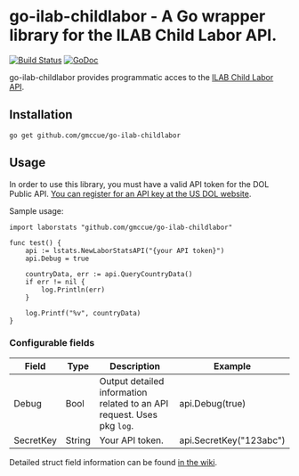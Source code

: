 # go-ilab-childlabor - A Go wrapper library for the ILAB Child Labor API.

[![Build Status](https://api.travis-ci.org/gmccue/go-ilab-childlabor.png?branch=master)](https://travis-ci.org/gmccue/go-ilab-childlabor)
[![GoDoc](https://godoc.org/github.com/gmccue/go-ilab-childlabor?status.svg)](https://godoc.org/github.com/gmccue/go-ilab-childlabor)

go-ilab-childlabor provides programmatic acces to the [ILAB Child Labor API](developer.dol.gov/others/sweat-and-toil).

## Installation
```
go get github.com/gmccue/go-ilab-childlabor
```

## Usage
In order to use this library, you must have a valid API token for the DOL Public API. [You can register for an API key at the US DOL website](https://devtools.dol.gov/developer/).

Sample usage:
```
import laborstats "github.com/gmccue/go-ilab-childlabor"

func test() {
	api := lstats.NewLaborStatsAPI("{your API token}")
	api.Debug = true

	countryData, err := api.QueryCountryData()
	if err != nil {
		log.Println(err)
	}

	log.Printf("%v", countryData)
}
```

### Configurable fields
| Field     | Type   | Description                                                            | Example |
|-----------|--------|------------------------------------------------------------------------|---------|
| Debug     | Bool   | Output detailed information related to an API request. Uses pkg `log`. | api.Debug(true)
| SecretKey | String | Your API token.                                                        | api.SecretKey("123abc")

Detailed struct field information can be found [in the wiki]().

